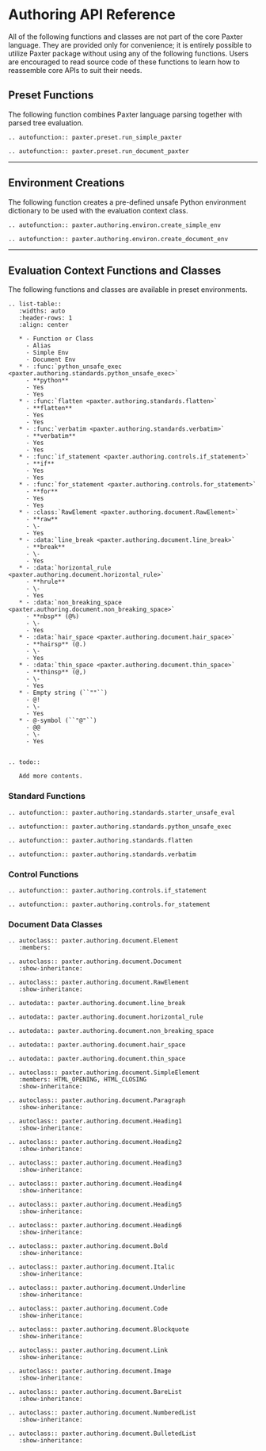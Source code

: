 # Authoring API Reference

All of the following functions and classes 
are not part of the core Paxter language.
They are provided only for convenience;
it is entirely possible to utilize Paxter package 
without using any of the following functions.
Users are encouraged to read source code of these functions
to learn how to reassemble core APIs to suit their needs.

## Preset Functions

The following function combines Paxter language parsing
together with parsed tree evaluation.

```eval_rst
.. autofunction:: paxter.preset.run_simple_paxter

.. autofunction:: paxter.preset.run_document_paxter
```

---

## Environment Creations

The following function creates a pre-defined unsafe Python environment dictionary 
to be used with the evaluation context class.

```eval_rst
.. autofunction:: paxter.authoring.environ.create_simple_env

.. autofunction:: paxter.authoring.environ.create_document_env
```

---

## Evaluation Context Functions and Classes

The following functions and classes are available in preset environments.


```eval_rst
.. list-table::
   :widths: auto
   :header-rows: 1
   :align: center

   * - Function or Class
     - Alias
     - Simple Env
     - Document Env
   * - :func:`python_unsafe_exec <paxter.authoring.standards.python_unsafe_exec>`
     - **python**
     - Yes
     - Yes
   * - :func:`flatten <paxter.authoring.standards.flatten>`
     - **flatten**
     - Yes
     - Yes
   * - :func:`verbatim <paxter.authoring.standards.verbatim>`
     - **verbatim**
     - Yes
     - Yes
   * - :func:`if_statement <paxter.authoring.controls.if_statement>`
     - **if**
     - Yes
     - Yes
   * - :func:`for_statement <paxter.authoring.controls.for_statement>`
     - **for**
     - Yes
     - Yes
   * - :class:`RawElement <paxter.authoring.document.RawElement>`
     - **raw**
     - \-
     - Yes
   * - :data:`line_break <paxter.authoring.document.line_break>`
     - **break**
     - \-
     - Yes
   * - :data:`horizontal_rule <paxter.authoring.document.horizontal_rule>`
     - **hrule**
     - \-
     - Yes
   * - :data:`non_breaking_space <paxter.authoring.document.non_breaking_space>`
     - **nbsp** (@%)
     - \-
     - Yes
   * - :data:`hair_space <paxter.authoring.document.hair_space>`
     - **hairsp** (@.)
     - \-
     - Yes
   * - :data:`thin_space <paxter.authoring.document.thin_space>`
     - **thinsp** (@,)
     - \-
     - Yes
   * - Empty string (``""``)
     - @!
     - \-
     - Yes
   * - @-symbol (``"@"``)
     - @@
     - \-
     - Yes


.. todo::

   Add more contents.
```

### Standard Functions

```eval_rst
.. autofunction:: paxter.authoring.standards.starter_unsafe_eval

.. autofunction:: paxter.authoring.standards.python_unsafe_exec

.. autofunction:: paxter.authoring.standards.flatten

.. autofunction:: paxter.authoring.standards.verbatim
```

### Control Functions

```eval_rst
.. autofunction:: paxter.authoring.controls.if_statement

.. autofunction:: paxter.authoring.controls.for_statement
```

### Document Data Classes

```eval_rst
.. autoclass:: paxter.authoring.document.Element
   :members:

.. autoclass:: paxter.authoring.document.Document
   :show-inheritance:

.. autoclass:: paxter.authoring.document.RawElement
   :show-inheritance:

.. autodata:: paxter.authoring.document.line_break

.. autodata:: paxter.authoring.document.horizontal_rule

.. autodata:: paxter.authoring.document.non_breaking_space

.. autodata:: paxter.authoring.document.hair_space

.. autodata:: paxter.authoring.document.thin_space

.. autoclass:: paxter.authoring.document.SimpleElement
   :members: HTML_OPENING, HTML_CLOSING
   :show-inheritance:

.. autoclass:: paxter.authoring.document.Paragraph
   :show-inheritance:

.. autoclass:: paxter.authoring.document.Heading1
   :show-inheritance:

.. autoclass:: paxter.authoring.document.Heading2
   :show-inheritance:

.. autoclass:: paxter.authoring.document.Heading3
   :show-inheritance:

.. autoclass:: paxter.authoring.document.Heading4
   :show-inheritance:

.. autoclass:: paxter.authoring.document.Heading5
   :show-inheritance:

.. autoclass:: paxter.authoring.document.Heading6
   :show-inheritance:

.. autoclass:: paxter.authoring.document.Bold
   :show-inheritance:

.. autoclass:: paxter.authoring.document.Italic
   :show-inheritance:

.. autoclass:: paxter.authoring.document.Underline
   :show-inheritance:

.. autoclass:: paxter.authoring.document.Code
   :show-inheritance:

.. autoclass:: paxter.authoring.document.Blockquote
   :show-inheritance:

.. autoclass:: paxter.authoring.document.Link
   :show-inheritance:

.. autoclass:: paxter.authoring.document.Image
   :show-inheritance:

.. autoclass:: paxter.authoring.document.BareList
   :show-inheritance:

.. autoclass:: paxter.authoring.document.NumberedList
   :show-inheritance:

.. autoclass:: paxter.authoring.document.BulletedList
   :show-inheritance:
```
